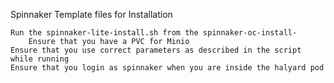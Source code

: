 Spinnaker Template files for Installation

	Run the spinnaker-lite-install.sh from the spinnaker-oc-install-
        Ensure that you have a PVC for Minio
  	Ensure that you use correct parameters as described in the script while running
	Ensure that you login as spinnaker when you are inside the halyard pod
